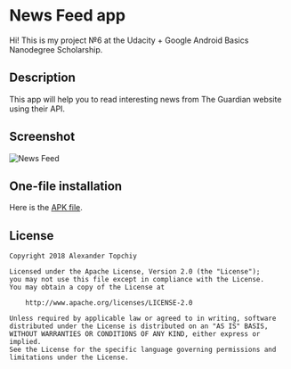 # News Feed app

Hi! This is my project №6 at the Udacity + Google Android Basics Nanodegree Scholarship.

## Description

This app will help you to read interesting news from The Guardian website using their API.

## Screenshot

![News Feed](https://image.ibb.co/mpkfNd/News_Feed_screenshot.png)

## One-file installation

Here is the [APK file](https://www.dropbox.com/s/azzatz9bj5xxn7i/NewsFeed.apk?dl=0).

## License
```
Copyright 2018 Alexander Topchiy

Licensed under the Apache License, Version 2.0 (the "License");
you may not use this file except in compliance with the License.
You may obtain a copy of the License at

    http://www.apache.org/licenses/LICENSE-2.0

Unless required by applicable law or agreed to in writing, software
distributed under the License is distributed on an "AS IS" BASIS,
WITHOUT WARRANTIES OR CONDITIONS OF ANY KIND, either express or implied.
See the License for the specific language governing permissions and
limitations under the License.
